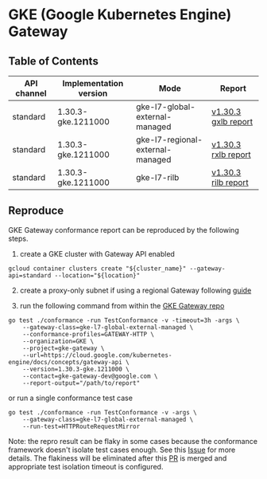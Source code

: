 # GKE (Google Kubernetes Engine) Gateway

## Table of Contents

|API channel|Implementation version|Mode|Report|
|-----------|----------------------|----|------|
|standard|1.30.3-gke.1211000|gke-l7-global-external-managed|[v1.30.3 gxlb report](./standard-1.30.3-gxlb-report.yaml)|
|standard|1.30.3-gke.1211000|gke-l7-regional-external-managed|[v1.30.3 rxlb report](./standard-1.30.3-rxlb-report.yaml)|
|standard|1.30.3-gke.1211000|gke-l7-rilb|[v1.30.3 rilb report](./standard-1.30.3-rilb-report.yaml)|

## Reproduce

GKE Gateway conformance report can be reproduced by the following steps.

1. create a GKE cluster with Gateway API enabled

```
gcloud container clusters create "${cluster_name}" --gateway-api=standard --location="${location}"
```

2. create a proxy-only subnet if using a regional Gateway following [guide](https://cloud.google.com/kubernetes-engine/docs/how-to/deploying-gateways#configure_a_proxy-only_subnet)

3. run the following command from within the [GKE Gateway repo](https://github.com/GoogleCloudPlatform/gke-gateway-api)

```
go test ./conformance -run TestConformance -v -timeout=3h -args \
    --gateway-class=gke-l7-global-external-managed \
    --conformance-profiles=GATEWAY-HTTP \
    --organization=GKE \
    --project=gke-gateway \
    --url=https://cloud.google.com/kubernetes-engine/docs/concepts/gateway-api \
    --version=1.30.3-gke.1211000 \
    --contact=gke-gateway-dev@google.com \
    --report-output="/path/to/report"
```

or run a single conformance test case

```
go test ./conformance -run TestConformance -v -args \
    --gateway-class=gke-l7-global-external-managed \
    --run-test=HTTPRouteRequestMirror
```

Note: the repro result can be flaky in some cases because the conformance framework doesn't isolate test cases enough.
See this [Issue](https://github.com/kubernetes-sigs/gateway-api/issues/3233) for more details.
The flakiness will be eliminated after this [PR](https://github.com/kubernetes-sigs/gateway-api/pull/3243) is merged and appropriate test isolation timeout is configured.
